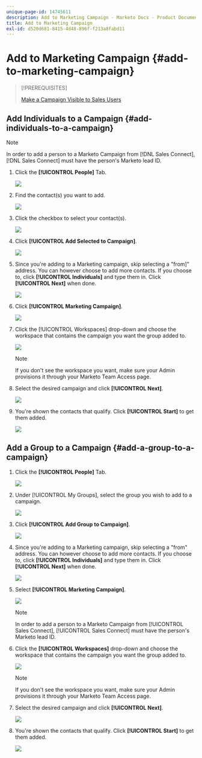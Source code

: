 ```yaml
---
unique-page-id: 14745611
description: Add to Marketing Campaign - Marketo Docs - Product Documentation
title: Add to Marketing Campaign
exl-id: d520d681-8415-4d48-896f-f213a8fabd11
---
```

# Add to Marketing Campaign {#add-to-marketing-campaign}

>[!PREREQUISITES]
>
>[Make a Campaign Visible to Sales Users](/help/marketo/product-docs/marketo-sales-connect/marketo/make-a-campaign-visible-to-sales-connect-users.md)

## Add Individuals to a Campaign {#add-individuals-to-a-campaign}

>[!NOTE]
>
>In order to add a person to a Marketo Campaign from [!DNL Sales Connect], [!DNL Sales Connect] must have the person's Marketo lead ID.

1. Click the **[!UICONTROL People]** Tab.

   ![](assets/one-3.png)

1. Find the contact(s) you want to add.

   ![](assets/two-3.png)

1. Click the checkbox to select your contact(s).

   ![](assets/three-3.png)

1. Click **[!UICONTROL Add Selected to Campaign]**.

   ![](assets/four-3.png)

1. Since you're adding to a Marketing campaign, skip selecting a "from]" address. You can however choose to add more contacts. If you choose to, click **[!UICONTROL Individuals]** and type them in. Click **[!UICONTROL Next]** when done.

   ![](assets/five-2.png)

1. Click **[!UICONTROL Marketing Campaign]**.

   ![](assets/six-1.png)

1. Click the [!UICONTROL Workspaces] drop-down and choose the workspace that contains the campaign you want the group added to.

   ![](assets/seven-1.png)

   >[!NOTE]
   >
   >If you don't see the workspace you want, make sure your Admin provisions it through your Marketo Team Access page.

1. Select the desired campaign and click **[!UICONTROL Next]**.

   ![](assets/eight.png)

1. You're shown the contacts that qualify. Click **[!UICONTROL Start]** to get them added.

   ![](assets/nine.png)

## Add a Group to a Campaign {#add-a-group-to-a-campaign}

1. Click the **[!UICONTROL People]** Tab.

   ![](assets/one-3.png)

1. Under [!UICONTROL My Groups], select the group you wish to add to a campaign.

   ![](assets/eleven.png)

1. Click **[!UICONTROL Add Group to Campaign]**.

   ![](assets/twelve.png)

1. Since you're adding to a Marketing campaign, skip selecting a "from" address. You can however choose to add more contacts. If you choose to, click **[!UICONTROL Individuals]** and type them in. Click **[!UICONTROL Next]** when done.

   ![](assets/thirteen.png)

1. Select **[!UICONTROL Marketing Campaign]**.

   ![](assets/six-1.png)

   >[!NOTE]
   >
   >In order to add a person to a Marketo Campaign from [!UICONTROL Sales Connect], [!UICONTROL Sales Connect] must have the person's Marketo lead ID.

1. Click the **[!UICONTROL Workspaces]** drop-down and choose the workspace that contains the campaign you want the group added to.

   ![](assets/seven-1.png)

   >[!NOTE]
   >
   >If you don't see the workspace you want, make sure your Admin provisions it through your Marketo Team Access page.

1. Select the desired campaign and click **[!UICONTROL Next]**.

   ![](assets/eight.png)

1. You're shown the contacts that qualify. Click **[!UICONTROL Start]** to get them added.

   ![](assets/nine.png)
